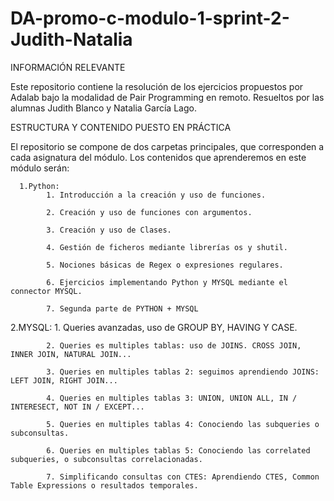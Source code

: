 # DA-promo-c-modulo-1-sprint-2-Judith-Natalia 
INFORMACIÓN RELEVANTE 

Este repositorio contiene la resolución de los ejercicios propuestos por Adalab bajo la modalidad de Pair Programming en remoto. Resueltos por las alumnas Judith Blanco y Natalia García Lago.

ESTRUCTURA Y CONTENIDO PUESTO EN PRÁCTICA

El repositorio se compone de dos carpetas principales, que corresponden a cada asignatura del módulo. Los contenidos que aprenderemos en este módulo serán:

      1.Python:
            1. Introducción a la creación y uso de funciones.

            2. Creación y uso de funciones con argumentos.

            3. Creación y uso de Clases.

            4. Gestión de ficheros mediante librerías os y shutil.

            5. Nociones básicas de Regex o expresiones regulares.

            6. Ejercicios implementando Python y MYSQL mediante el connector MYSQL.

            7. Segunda parte de PYTHON + MYSQL
      
 
 2.MYSQL:
            1. Queries avanzadas, uso de GROUP BY, HAVING Y CASE.

            2. Queries es multiples tablas: uso de JOINS. CROSS JOIN, INNER JOIN, NATURAL JOIN...

            3. Queries en multiples tablas 2: seguimos aprendiendo JOINS: LEFT JOIN, RIGHT JOIN...

            4. Queries en multiples tablas 3: UNION, UNION ALL, IN / INTERESECT, NOT IN / EXCEPT...

            5. Queries en multiples tablas 4: Conociendo las subqueries o subconsultas.

            6. Queries en multiples tablas 5: Conociendo las correlated subqueries, o subconsultas correlacionadas.

            7. Simplificando consultas con CTES: Aprendiendo CTES, Common Table Expressions o resultados temporales. 

